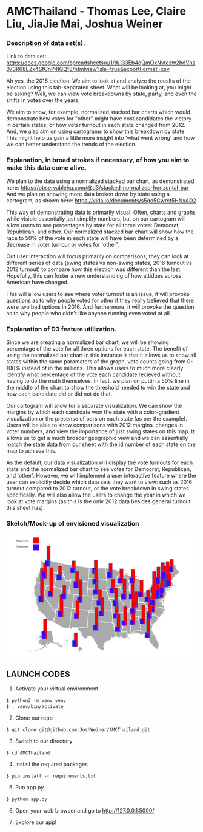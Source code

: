 # AMCThailand - Thomas Lee, Claire Liu, JiaJie Mai, Joshua Weiner

### Description of data set(s).

Link to data set: https://docs.google.com/spreadsheets/u/1/d/133Eb4qQmOxNvtesw2hdVns073R68EZx4SfCnP4IGQf8/htmlview?sle=true&exportFormat=csv

Ah yes, the 2016 election. We aim to look at and analyze the reuslts of the election using this tab-separated sheet. What will be looking at, you might be asking? Well, we can view vote breakdowns by state, party, and even the shifts in votes over the years.

We aim to show, for example, normalized stacked bar charts which would demonstrate how votes for "other" might have cost candidates the victory in certain states, or how voter turnout in each state changed from 2012. And, we also aim on using cartograms to show this breakdown by state. This might help us gain a little more insight into 'what went wrong' and how we can better understand the trends of the election.

### Explanation, in broad strokes if necessary, of how you aim to make this data come alive.

We plan to the data using a normalized stacked bar chart, as demonstrated here: 
https://observablehq.com/@d3/stacked-normalized-horizontal-bar
And we plan on showing more data broken down by state using a cartogram, as shown here:
https://vida.io/documents/s5qo5Gwrct5HNxAD2

This way of demonstrating data is primarily visual. Often, charts and graphs while visible essentially just simplify numbers, but on our cartogram will allow users to see percentages by state for all three votes: Democrat, Republican, and other. Our normalized stacked bar chart will show how the race to 50% of the vote in each state will have been determined by a decrease in voter turnour or votes for 'other'.

Out user interaction will focus primarily on comparisons, they can look at different series of data (swing states vs non-swing states, 2016 turnout vs 2012 turnout) to compare how this election was different than the last. Hopefully, this can foster a new understanding of how attidues across American have changed.

This will allow users to see where voter turnout is an issue, it will provoke questions as to why people voted for other if they really believed that there were two bad options in 2016. And furthermore, it will provoke the question as to why people who didn't like anyone running even voted at all.

### Explanation of D3 feature utilization.

Since we are creating a normalized bar chart, we will be showing percentage of the vote for all three options for each state. The benefit of using the normalized bar chart in this instance is that it allows us to show all states within the same parameters of the graph, vote counts going from 0-100% instead of in the millions. This allows users to much more clearly identify what percentage of the vote each candidate recieved without having to do the math themselves. In fact, we plan on puttin a 50% line in the middle of the chart to show the threshold needed to win the state and how each candidate did or did not do that.

Our cartogram will allow for a separate visualization. We can show the margins by which each candidate won the state with a color-gradient visualization or the presense of bars on each state (as per the example). Users will be able to show comparisons with 2012 margins, changes in voter numbers, and view the importance of just swing states on this map. It allows us to get a much broader geographic view and we can essentially match the state data from our sheet with the id number of each state on the map to achieve this.

As the default, our data visualization will display the vote turnouts for each state and the normalized bar chart to see votes for Democrat, Republican, and 'other'. However, we will implement a user interactive feature where the user can explicitly decide which data sets they want to view: such as 2016 turnout compared to 2012 turnout, or the vote breakdown in swing states specifically. We will also allow the users to change the year in which we look at vote margins (as this is the only 2012 data besides general turnout this sheet has).

### Sketch/Mock-up of envisioned visualization
![alt text](https://raw.githubusercontent.com/JoshWeiner/AMCThailand/master/mockup.png)

## LAUNCH CODES

1. Activate your virtual environment 
```
$ python3 -m venv venv
$ . venv/bin/activate
```

2. Clone our repo 
```
$ git clone git@github.com:JoshWeiner/AMCThailand.git
```

3. Switch to our directory 
```
$ cd AMCThailand
```

4. Install the required packages 
```
$ pip install -r requirements.txt
```

5. Run app.py 
```
$ python app.py
```

6. Open your web browser and go to http://127.0.0.1:5000/

7. Explore our app!
